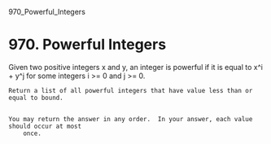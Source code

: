 970_Powerful_Integers
# 970. Powerful Integers

Given two positive integers x and y, an integer is
        powerful if it is equal to x^i + y^j for some integers
        i >= 0 and j >= 0.

    Return a list of all powerful integers that have value less than or equal to bound.
    

    You may return the answer in any order.  In your answer, each value should occur at most
        once.
